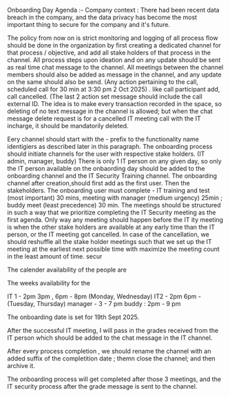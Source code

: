 Onboarding Day Agenda :-
Company context : There had been recent data breach in the company, and the data privacy has become the most important thing to secure for the company and it's future. 

The policy from now on is strict monitoring and logging of all process flow  should be done in the organization by first creating a dedicated channel for that process / objective, and add all stake holders of that process in the channel. All process steps upon ideation and on any update should be sent as real time chat message to the channel. 
All meetings between the channel members should also be added as message in the channel, and any update on the same should also be send.  (Any action pertaining to the call, scheduled call for 30 min at 3:30 pm 2 Oct 2025) . like call participant add, call cancelled. (The last 2 action set message should include the call external ID.
 The idea is to make every transaction recorded in the space, so deleting of no text message in the channel is allowed; but when the chat message delete request is for a cancelled IT meeting call with the IT incharge, it should be mandatorily deleted.   

Eery channel should start with the <personname>- prefix to the functionality name identigiers as described later in this paragraph.
The onboarding process should initiate channels for the user with respective stake holders.  (IT admin, manager, buddy)
There is only 1 IT person on any given day, so only the IT person available on the onbaording day should be added to the onboarding channel and the IT Security Training channel. 
The onboarding channel after creation,should first add <Me> as the first user. Then the stakeholders. 
The onboarding user must complete - IT training and test (most important)  30 mins, meeting with manager (medium urgency)  25min ; buddy meet (least precedence)  30 min. 
The meetings should be structured in such a way that we prioritize completing the IT Security meeting as the first agenda. Only  way any meeting should happen before the IT ity meeting is when the other stake holders are available at any early time than the IT person, or the IT meeting got cancelled. In case of the cancellation, we should reshuffle all the stake holder meetings such that we set up the IT meeting at the earliest next possible time with maximize the meeting count in the least amount of time.  secur

The calender availability  of the people are

The weeks availability for the 

IT 1 -  2pm 3pm , 6pm - 8pm (Monday,  Wednesday)
IT2 - 2pm  6pm - (Tuesday, Thursday) 
manager -  3 - 7 pm
buddy :  2pm - 9 pm 



The onboarding date is set for 19th Sept 2025. 


After the successful IT meeting, I will pass in the grades received from the IT person which should be added to the chat message in the IT channel.

After every process completion , we should rename the channel with an added suffix of the completition date ; themn close the channel; and then archive it. 

The onboarding process will get completed after those 3 meetings, and the IT security  process after the grade message is sent to the channel.

